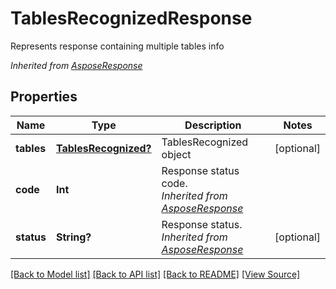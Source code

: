﻿# TablesRecognizedResponse
Represents response containing multiple tables info

*Inherited from [AsposeResponse](AsposeResponse.md)*
## Properties
Name | Type | Description | Notes
------------ | ------------- | ------------- | -------------
**tables** | [**TablesRecognized?**](TablesRecognized.md) | TablesRecognized object | [optional]
**code** | **Int** | Response status code.<br />*Inherited from [AsposeResponse](AsposeResponse.md)* | 
**status** | **String?** | Response status.<br />*Inherited from [AsposeResponse](AsposeResponse.md)* | [optional]

[[Back to Model list]](../README.md#documentation-for-models) [[Back to API list]](../README.md#documentation-for-api-endpoints) [[Back to README]](../README.md) [[View Source]](../AsposePdfCloud/Models/TablesRecognizedResponse.swift)

